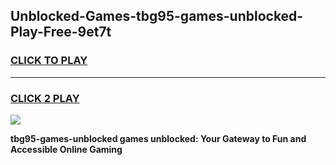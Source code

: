 
## Unblocked-Games-tbg95-games-unblocked-Play-Free-9et7t
<h3>
<a href="https://premium76.site?title=tbg95-games-unblocked&ref=10A">CLICK TO PLAY</a></h3>
<hr>

<h3>
<a href="https://premium76.site?title=tbg95-games-unblocked&ref=10A">CLICK 2 PLAY</a>
  
</h3>

<a href="https://premium76.site?title=tbg95-games-unblocked&ref=10A"><img src="https://clearcache.store/games.png"></a>


**tbg95-games-unblocked games unblocked: Your Gateway to Fun and Accessible Online Gaming**
